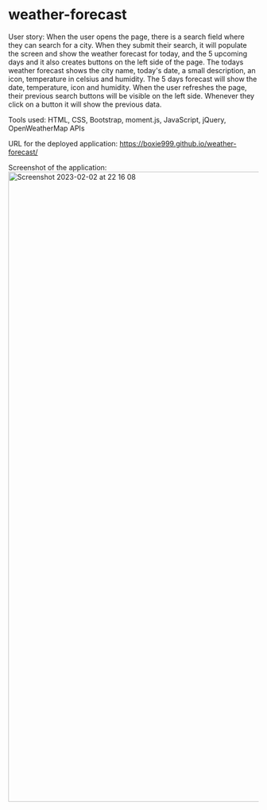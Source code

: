 # weather-forecast
User story:
When the user opens the page, there is a search field where they can search for a city.
When they submit their search, it will populate the screen and show the weather forecast for today, and the 5 upcoming days and it also creates buttons on the left side of the page.
The todays weather forecast shows the city name, today's date, a small description, an icon, temperature in celsius and humidity.
The 5 days forecast will show the date, temperature, icon and humidity.
When the user refreshes the page, their previous search buttons will be visible on the left side.
Whenever they click on a button it will show the previous data.

Tools used: HTML, CSS, Bootstrap, moment.js, JavaScript, jQuery, OpenWeatherMap APIs

URL for the deployed application: 
https://boxie999.github.io/weather-forecast/

Screenshot of the application:
<img width="1267" alt="Screenshot 2023-02-02 at 22 16 08" src="https://user-images.githubusercontent.com/118014637/216598523-cf23a1ce-6d5a-4439-8683-14e94f0ecfcf.png">
